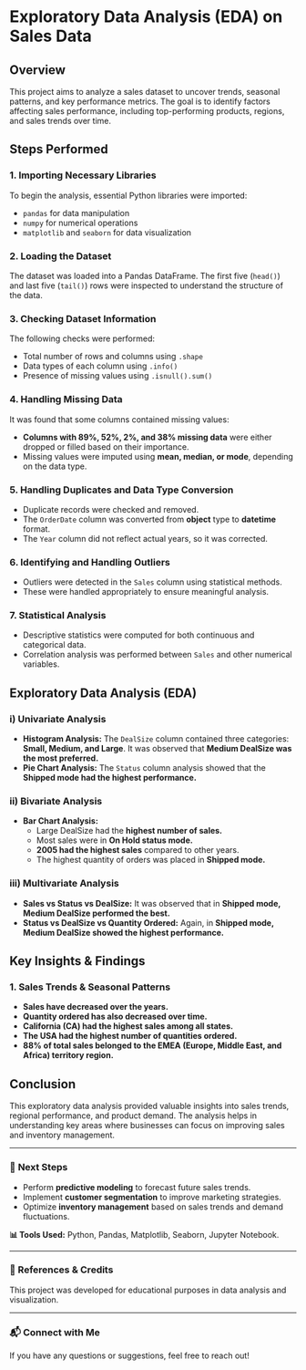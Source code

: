 # Exploratory Data Analysis (EDA) on Sales Data

## Overview

This project aims to analyze a sales dataset to uncover trends, seasonal patterns, and key performance metrics. The goal is to identify factors affecting sales performance, including top-performing products, regions, and sales trends over time.

## Steps Performed

### 1. Importing Necessary Libraries

To begin the analysis, essential Python libraries were imported:

- `pandas` for data manipulation
- `numpy` for numerical operations
- `matplotlib` and `seaborn` for data visualization

### 2. Loading the Dataset

The dataset was loaded into a Pandas DataFrame. The first five (`head()`) and last five (`tail()`) rows were inspected to understand the structure of the data.

### 3. Checking Dataset Information

The following checks were performed:

- Total number of rows and columns using `.shape`
- Data types of each column using `.info()`
- Presence of missing values using `.isnull().sum()`

### 4. Handling Missing Data

It was found that some columns contained missing values:

- **Columns with 89%, 52%, 2%, and 38% missing data** were either dropped or filled based on their importance.
- Missing values were imputed using **mean, median, or mode**, depending on the data type.

### 5. Handling Duplicates and Data Type Conversion

- Duplicate records were checked and removed.
- The `OrderDate` column was converted from **object** type to **datetime** format.
- The `Year` column did not reflect actual years, so it was corrected.

### 6. Identifying and Handling Outliers

- Outliers were detected in the `Sales` column using statistical methods.
- These were handled appropriately to ensure meaningful analysis.

### 7. Statistical Analysis

- Descriptive statistics were computed for both continuous and categorical data.
- Correlation analysis was performed between `Sales` and other numerical variables.

## Exploratory Data Analysis (EDA)

### **i) Univariate Analysis**

- **Histogram Analysis:** The `DealSize` column contained three categories: **Small, Medium, and Large**. It was observed that **Medium DealSize was the most preferred.**
- **Pie Chart Analysis:** The `Status` column analysis showed that the **Shipped mode had the highest performance.**

### **ii) Bivariate Analysis**

- **Bar Chart Analysis:**
  - Large DealSize had the **highest number of sales.**
  - Most sales were in **On Hold status mode.**
  - **2005 had the highest sales** compared to other years.
  - The highest quantity of orders was placed in **Shipped mode.**

### **iii) Multivariate Analysis**

- **Sales vs Status vs DealSize:** It was observed that in **Shipped mode, Medium DealSize performed the best.**
- **Status vs DealSize vs Quantity Ordered:** Again, in **Shipped mode, Medium DealSize showed the highest performance.**

## **Key Insights & Findings**

### **1. Sales Trends & Seasonal Patterns**

- **Sales have decreased over the years.**
- **Quantity ordered has also decreased over time.**
- **California (CA) had the highest sales among all states.**
- **The USA had the highest number of quantities ordered.**
- **88% of total sales belonged to the EMEA (Europe, Middle East, and Africa) territory region.**

## **Conclusion**

This exploratory data analysis provided valuable insights into sales trends, regional performance, and product demand. The analysis helps in understanding key areas where businesses can focus on improving sales and inventory management.

---

### 📌 **Next Steps**

- Perform **predictive modeling** to forecast future sales trends.
- Implement **customer segmentation** to improve marketing strategies.
- Optimize **inventory management** based on sales trends and demand fluctuations.

**📊 Tools Used:** Python, Pandas, Matplotlib, Seaborn, Jupyter Notebook.

---

### **🔗 References & Credits**

This project was developed for educational purposes in data analysis and visualization.

---

### **📬 Connect with Me**

If you have any questions or suggestions, feel free to reach out!
